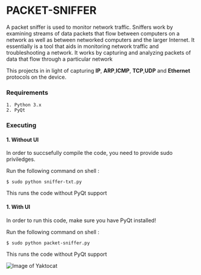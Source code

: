 # PACKET-SNIFFER

A packet sniffer is used to monitor network traffic. Sniffers work by examining streams of data packets that flow between computers on a network as well as between networked computers and the larger Internet.
It essentially is  a tool that aids in monitoring network traffic and troubleshooting a network. It works by capturing and analyzing packets of data that flow through a particular network

This projects in in light of capturing **IP**, **ARP**,**ICMP**, **TCP**,**UDP** and **Ethernet** protocols
on the device.

### Requirements 
    1. Python 3.x
    2. PyQt
    
   
### Executing

####  1.  Without UI
In order to succsefully compile the code, you need to provide sudo priviledges.

Run the following command on shell :

```
$ sudo python sniffer-txt.py
```
This runs the code without PyQt support

####  1.  With  UI

In order to run this code, make sure you have PyQt installed!

Run the following command on shell :

```
$ sudo python packet-sniffer.py
```
This runs the code without PyQt support

![Image of Yaktocat](https://octodex.github.com/images/yaktocat.png)






